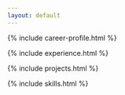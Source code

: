 ```yaml
---
layout: default
---
```

{% include career-profile.html %}

{% include experience.html %}

{% include projects.html %}

{% include skills.html %}
